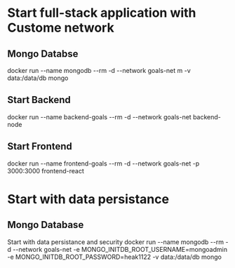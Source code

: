 # Start full-stack application with Custome network

## Mongo Databse
docker run --name mongodb --rm -d --network goals-net m -v data:/data/db mongo

## Start Backend
docker run --name backend-goals --rm -d --network goals-net backend-node

## Start Frontend
docker run --name frontend-goals --rm -d --network goals-net -p 3000:3000 frontend-react


# Start with data persistance

## Mongo Database
Start with data persistance and security 
docker run --name mongodb --rm -d --network goals-net -e MONGO_INITDB_ROOT_USERNAME=mongoadmin -e MONGO_INITDB_ROOT_PASSWORD=heak1122 -v data:/data/db mongo